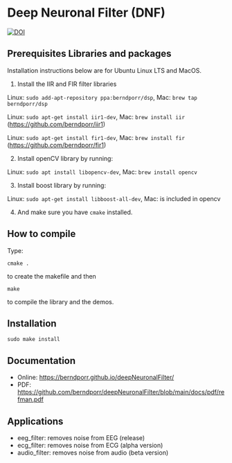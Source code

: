 # Deep Neuronal Filter (DNF)

[![DOI](https://zenodo.org/badge/DOI/10.5281/zenodo.6360675.svg)](https://doi.org/10.5281/zenodo.6360675)

## Prerequisites Libraries and packages

Installation instructions below are for Ubuntu Linux LTS and MacOS.

1) Install the IIR and FIR filter libraries

Linux: `sudo add-apt-repository ppa:berndporr/dsp`, Mac: `brew tap berndporr/dsp`

Linux: `sudo apt-get install iir1-dev`, Mac: `brew install iir` (https://github.com/berndporr/iir1)

Linux: `sudo apt-get install fir1-dev`, Mac: `brew install fir` (https://github.com/berndporr/fir1)

2) Install openCV library by running:

Linux: `sudo apt install libopencv-dev`, Mac: `brew install opencv`

3) Install boost library by running:

Linux: `sudo apt-get install libboost-all-dev`, Mac: is included in opencv

4) And make sure you have `cmake` installed.

## How to compile

Type:

```
cmake .
```
to create the makefile and then

```
make
```
to compile the library and the demos.

## Installation

```
sudo make install
```

## Documentation

 - Online: https://berndporr.github.io/deepNeuronalFilter/
 - PDF: https://github.com/berndporr/deepNeuronalFilter/blob/main/docs/pdf/refman.pdf

## Applications

 - eeg_filter: removes noise from EEG (release)
 - ecg_filter: removes noise from ECG (alpha version)
 - audio_filter: removes noise from audio (beta version)

